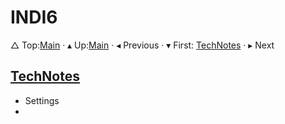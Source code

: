 # INDI6


&bigtriangleup; Top:[Main](../Main.md) &CenterDot; &blacktriangle; Up:[Main](../Main.md) &CenterDot; &blacktriangleleft; Previous &CenterDot; &blacktriangledown; First: [TechNotes](./TechNotes/TechNotes.md) &CenterDot; &blacktriangleright; Next 



## [TechNotes](./TechNotes/TechNotes.md)

- Settings
- 



